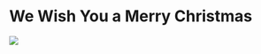# We Wish You a Merry Christmas

<img src="https://media2.giphy.com/media/YwznkNaLldLgLMQrGC/giphy.gif"/>
